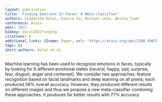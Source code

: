 ```yaml
---
layout: publication
title: 'Finding Emotions In Faces: A Meta-classifier'
authors: Siddartha Dalal, Sierra Vo, Michael Lesk, Wesley Yuan
conference: Arxiv
year: 2022
bibkey: dalal2022finding
citations: 0
additional_links: [{name: Paper, url: 'https://arxiv.org/abs/2208.09678'}]
tags: []
short_authors: Dalal et al.
---
```

Machine learning has been used to recognize emotions in faces, typically by
looking for 8 different emotional states (neutral, happy, sad, surprise, fear,
disgust, anger and contempt). We consider two approaches: feature recognition
based on facial landmarks and deep learning on all pixels; each produced 58%
overall accuracy. However, they produced different results on different images
and thus we propose a new meta-classifier combining these approaches. It
produces far better results with 77% accuracy
